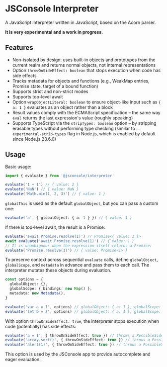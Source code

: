 # JSConsole Interpreter

A JavaScript interpreter written in JavaScript, based on the Acorn parser.

**It is very experimental and a work in progress.**

## Features

- Non-isolated by design: uses built-in objects and prototypes from the current realm and returns normal objects, not internal representations
- Option `throwOnSideEffect: boolean` that stops execution when code has side effects
- Tracks metadata for objects and functions (e.g., WeakMap entries, Promise state, target of a bound function)
- Supports strict and non-strict modes
- Supports top-level await
- Option `wrapObjectLiteral: boolean` to ensure object-like input such as `{ a: 1 }` evaluates as an object rather than a block
- Result values comply with the ECMAScript specification – the same way `eval` returns the last expression's value (roughly speaking)
- Supports TypeScript via the `stripTypes: boolean` option – by stripping erasable types without performing type checking (similar to `--experimental-strip-types` flag in Node.js, which is enabled by default since Node.js 23.6.0)

## Usage

Basic usage:

```ts
import { evaluate } from '@jsconsole/interpreter'

evaluate('1 + 1') // { value: 2 }
evaluate('NaN') // { value: NaN }
evaluate('Math.min(1, 2, 3)') // { value: 1 }
```

`globalThis` is used as the default `globalObject`, but you can pass a custom one:

```ts
evaluate('a', { globalObject: { a: 1 } }) // { value: 1 }
```

If there is top-level await, the result is a Promise:

```ts
evaluate('await Promise.resolve(1)') // Promise<{ value: 1 }>
await evaluate('await Promise.resolve(1)') // { value: 1 }
// It is unambiguous when the expression itself returns a Promise:
evaluate('Promise.resolve(1)') // { value: Promise<1> }
```

To preserve context across sequential `evaluate` calls, define `globalObject`, `globalScope`, and `metadata` in advance and pass them to each call. The interpreter mutates these objects during evaluation.

```ts
const options = {
  globalObject: {},
  globalScope: { bindings: new Map() },
  metadata: new Metadata(),
}

evaluate('var a = 1', options) // globalObject: { a: 1 }, globalScope: { bindings: Map(0) }
evaluate('let b = 2', options) // globalObject: { a: 1 }, globalScope: { bindings: Map(1) { 'b' => { value: 2, kind: 'let' } } }
```

With option `throwOnSideEffect: true`, the interpreter stops execution when code (potentially) has side effects:

```ts
evaluate('a = 1', { throwOnSideEffect: true }) // throws a PossibleSideEffectError
evaluate('array.sort()', { throwOnSideEffect: true }) // throws a PossibleSideEffectError
evaluate('alert(1)', { throwOnSideEffect: true }) // throws a PossibleSideEffectError
```

This option is used by the JSConsole app to provide autocomplete and eager evaluation.
